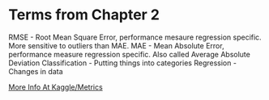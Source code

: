 # Terms from Chapter 2
RMSE - Root Mean Square Error, performance mesaure regression specific. More sensitive to outliers than MAE.
MAE - Mean Absolute Error, performance measure regression specific. Also called Average Absolute Deviation
Classification - Putting things into categories
Regression - Changes in data

[More Info At Kaggle/Metrics](https://www.kaggle.com/wiki/Metrics)
